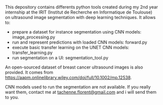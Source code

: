 This depository contains differents python tools created during my 2nd year internship at the IRIT (Institut de Recherche en Informatique de Toulouse) on ultrasound image segmentation with deep learning techniques. It allows to:
- prepare a dataset for instance segmentation using CNN models: image_processing.py
- run and represent predictions with loaded CNN models: forward.py
- execute basic transfer learning on the UNET CNN models: transfer_learning.py
- run segmentation on a UI: segmentation_tool.py 

An open-sourced dataset of breast cancer ultrasound images is also provided. It comes from https://aapm.onlinelibrary.wiley.com/doi/full/10.1002/mp.12538. 

CNN models used to run the segmentation are not available. If you really want them, contact me at tachenne.florent@gmail.com and i will send them to you. 

